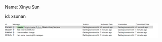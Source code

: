 Name: Xinyu Sun  

id: xsunan

![Figure](https://github.com/DasVergissmeinnicht/comp3111H-lab1-demo/blob/master/20180913185519.png)
